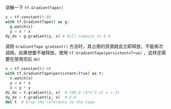 讲解一下 `tf.GradientTape()`



```python
x = tf.constant(3.0)
with tf.GradientTape() as g:
  g.watch(x)
  y = x * x
dy_dx = g.gradient(y, x) # Will compute to 6.0
```



调用 `GradientTape.gradient()` 方法时，其占用的资源就会立即释放，不能再次调用。如果想要不被释放，使用 `tf.GradientTape(persistent=True)` ，这样还需要在使用完后 `del`

```python
x = tf.constant(3.0)
with tf.GradientTape(persistent=True) as t:
  t.watch(x)
  y = x * x
  z = y * y
dz_dx = t.gradient(z, x)  # 108.0 (4*x^3 at x = 3)
dy_dx = t.gradient(y, x)  # 6.0
del t  # Drop the reference to the tape
```

